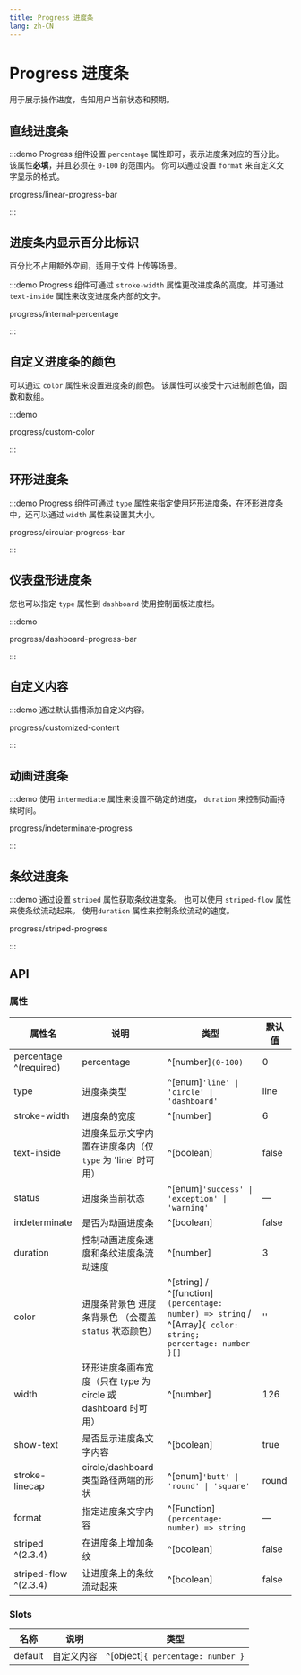 ```yaml
---
title: Progress 进度条
lang: zh-CN
---
```


# Progress 进度条

用于展示操作进度，告知用户当前状态和预期。

## 直线进度条

:::demo Progress 组件设置 `percentage` 属性即可，表示进度条对应的百分比。 该属性**必填**，并且必须在 `0-100` 的范围内。 你可以通过设置 `format` 来自定义文字显示的格式。

progress/linear-progress-bar

:::

## 进度条内显示百分比标识

百分比不占用额外空间，适用于文件上传等场景。

:::demo Progress 组件可通过 `stroke-width` 属性更改进度条的高度，并可通过 `text-inside` 属性来改变进度条内部的文字。

progress/internal-percentage

:::

## 自定义进度条的颜色

可以通过 `color` 属性来设置进度条的颜色。 该属性可以接受十六进制颜色值，函数和数组。

:::demo

progress/custom-color

:::

## 环形进度条

:::demo Progress 组件可通过 `type` 属性来指定使用环形进度条，在环形进度条中，还可以通过 `width` 属性来设置其大小。

progress/circular-progress-bar

:::

## 仪表盘形进度条

您也可以指定 `type` 属性到 `dashboard` 使用控制面板进度栏。

:::demo

progress/dashboard-progress-bar

:::

## 自定义内容

:::demo 通过默认插槽添加自定义内容。

progress/customized-content

:::

## 动画进度条

:::demo 使用 `intermediate` 属性来设置不确定的进度， `duration` 来控制动画持续时间。

progress/indeterminate-progress

:::

## 条纹进度条

:::demo 通过设置 `striped` 属性获取条纹进度条。 也可以使用 `striped-flow` 属性来使条纹流动起来。 使用`duration` 属性来控制条纹流动的速度。

progress/striped-progress

:::

## API

### 属性

| 属性名                    | 说明                                          | 类型                                                                                                             | 默认值   |
| ---------------------- | ------------------------------------------- | -------------------------------------------------------------------------------------------------------------- | ----- |
| percentage ^(required) | percentage                                  | ^[number]`(0-100)`                                                                                             | 0     |
| type                   | 进度条类型                                       | ^[enum]`'line' \| 'circle' \| 'dashboard'`                                                                   | line  |
| stroke-width           | 进度条的宽度                                      | ^[number]                                                                                                      | 6     |
| text-inside            | 进度条显示文字内置在进度条内（仅 `type` 为 'line' 时可用）       | ^[boolean]                                                                                                     | false |
| status                 | 进度条当前状态                                     | ^[enum]`'success' \| 'exception' \| 'warning'`                                                               | —     |
| indeterminate          | 是否为动画进度条                                    | ^[boolean]                                                                                                     | false |
| duration               | 控制动画进度条速度和条纹进度条流动速度                         | ^[number]                                                                                                      | 3     |
| color                  | 进度条背景色 进度条背景色 （会覆盖 `status` 状态颜色）           | ^[string] / ^[function]`(percentage: number) => string` / ^[Array]`{ color: string; percentage: number }[]` | ''    |
| width                  | 环形进度条画布宽度（只在 type 为 circle 或 dashboard 时可用） | ^[number]                                                                                                      | 126   |
| show-text              | 是否显示进度条文字内容                                 | ^[boolean]                                                                                                     | true  |
| stroke-linecap         | circle/dashboard 类型路径两端的形状                  | ^[enum]`'butt' \| 'round' \| 'square'`                                                                       | round |
| format                 | 指定进度条文字内容                                   | ^[Function]`(percentage: number) => string`                                                                 | —     |
| striped ^(2.3.4)       | 在进度条上增加条纹                                   | ^[boolean]                                                                                                     | false |
| striped-flow ^(2.3.4)  | 让进度条上的条纹流动起来                                | ^[boolean]                                                                                                     | false |

### Slots

| 名称      | 说明    | 类型                                |
| ------- | ----- | --------------------------------- |
| default | 自定义内容 | ^[object]`{ percentage: number }` |
